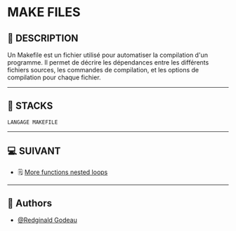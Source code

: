 # MAKE FILES


## 📑 DESCRIPTION

Un Makefile est un fichier utilisé pour automatiser la compilation d'un programme. Il permet de décrire les dépendances entre les différents fichiers sources, les commandes de compilation, et les options de compilation pour chaque fichier.

----------------------
## 🔧 STACKS

    LANGAGE MAKEFILE

----------------------
## 💻 SUIVANT

  - 🗒 [More functions nested loops](https://github.com/RedginaldGodeau/holbertonschool-low_level_programming/tree/main/more_functions_nested_loops)
----------------------
## 👦 Authors

- [@Redginald Godeau](https://github.com/RedginaldGodeau)
